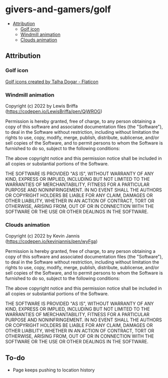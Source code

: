 # givers-and-gamers/golf

- [Attribution](#attribution)
  - [Golf icon](#golf-icon)
  - [Windmill animation](#windmill-animation)
  - [Clouds animation](#clouds-animation)

## Attribution

### Golf icon
<a href="https://www.flaticon.com/free-icons/golf" title="golf icons">Golf icons created by Talha Dogar - Flaticon</a>

### Windmill animation
Copyright (c) 2022 by Lewis Briffa (https://codepen.io/LewisBriffa/pen/QjWROG)

Permission is hereby granted, free of charge, to any person obtaining a copy of this software and associated documentation files (the "Software"), to deal in the Software without restriction, including without limitation the rights to use, copy, modify, merge, publish, distribute, sublicense, and/or sell copies of the Software, and to permit persons to whom the Software is furnished to do so, subject to the following conditions:

The above copyright notice and this permission notice shall be included in all copies or substantial portions of the Software.

THE SOFTWARE IS PROVIDED "AS IS", WITHOUT WARRANTY OF ANY KIND, EXPRESS OR IMPLIED, INCLUDING BUT NOT LIMITED TO THE WARRANTIES OF MERCHANTABILITY, FITNESS FOR A PARTICULAR PURPOSE AND NONINFRINGEMENT. IN NO EVENT SHALL THE AUTHORS OR COPYRIGHT HOLDERS BE LIABLE FOR ANY CLAIM, DAMAGES OR OTHER LIABILITY, WHETHER IN AN ACTION OF CONTRACT, TORT OR OTHERWISE, ARISING FROM, OUT OF OR IN CONNECTION WITH THE SOFTWARE OR THE USE OR OTHER DEALINGS IN THE SOFTWARE.

### Clouds animation
Copyright (c) 2022 by Kevin Jannis (https://codepen.io/kevinjannis/pen/wyFga)

Permission is hereby granted, free of charge, to any person obtaining a copy of this software and associated documentation files (the "Software"), to deal in the Software without restriction, including without limitation the rights to use, copy, modify, merge, publish, distribute, sublicense, and/or sell copies of the Software, and to permit persons to whom the Software is furnished to do so, subject to the following conditions:

The above copyright notice and this permission notice shall be included in all copies or substantial portions of the Software.

THE SOFTWARE IS PROVIDED "AS IS", WITHOUT WARRANTY OF ANY KIND, EXPRESS OR IMPLIED, INCLUDING BUT NOT LIMITED TO THE WARRANTIES OF MERCHANTABILITY, FITNESS FOR A PARTICULAR PURPOSE AND NONINFRINGEMENT. IN NO EVENT SHALL THE AUTHORS OR COPYRIGHT HOLDERS BE LIABLE FOR ANY CLAIM, DAMAGES OR OTHER LIABILITY, WHETHER IN AN ACTION OF CONTRACT, TORT OR OTHERWISE, ARISING FROM, OUT OF OR IN CONNECTION WITH THE SOFTWARE OR THE USE OR OTHER DEALINGS IN THE SOFTWARE.

## To-do
* Page keeps pushing to location history